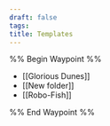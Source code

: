 ```yaml
---
draft: false
tags:
title: Templates
---
```

%% Begin Waypoint %%
- [[Glorious Dunes]]
- [[New folder]]
- [[Robo-Fish]]

%% End Waypoint %%

